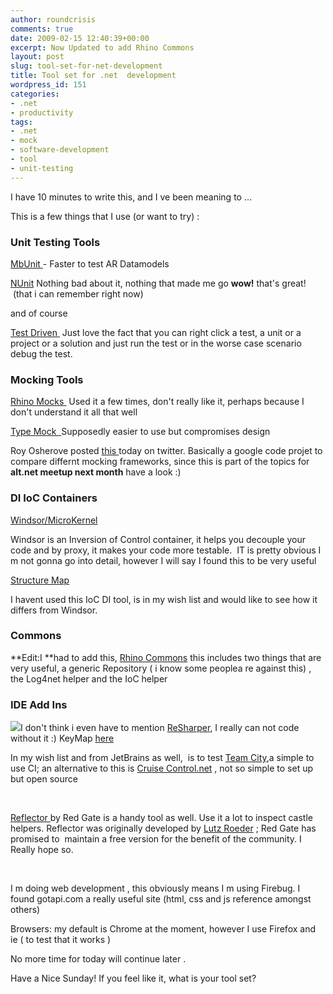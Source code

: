 ```yaml
---
author: roundcrisis
comments: true
date: 2009-02-15 12:40:39+00:00
excerpt: Now Updated to add Rhino Commons
layout: post
slug: tool-set-for-net-development
title: Tool set for .net  development
wordpress_id: 151
categories:
- .net
- productivity
tags:
- .net
- mock
- software-development
- tool
- unit-testing
---
```


I have 10 minutes to write this, and I ve been meaning to ...

This is a few things that I use (or want to try) :


### **Unit Testing Tools**


[MbUnit ](http://www.mbunit.com/)- Faster to test AR Datamodels 

[NUnit](http://nunit.org/index.php) Nothing bad about it, nothing that made me go **wow!** that's great!  (that i can remember right now)

and of course

[Test Driven ](http://www.testdriven.net/) Just love the fact that you can right click a test, a unit or a project or a solution and just run the test or in the worse case scenario debug the test.


### Mocking Tools


[Rhino Mocks ](http://ayende.com/projects/rhino-mocks.aspx) Used it a few times, don't really like it, perhaps because I don't understand it all that well

[Type Mock  ](http://www.typemock.com/)Supposedly easier to use but compromises design

Roy Osherove posted [this ](http://code.google.com/p/mocking-frameworks-compare/)today on twitter. Basically a google code projet to compare differnt mocking frameworks, since this is part of the topics for **alt.net meetup next month** have a look :) 


### DI IoC Containers


[Windsor/MicroKernel](http://castleproject.org/container/index.html)

Windsor is an Inversion of Control container, it helps you decouple your code and by proxy, it makes your code more testable.  IT is pretty obvious I m not gonna go into detail, however I will say I found this to be very useful

[Structure Map](http://structuremap.sourceforge.net/Default.htm)

I havent used this IoC DI tool, is in my wish list and would like to see how it differs from Windsor.


### Commons


**Edit:I **had to add this, [Rhino Commons](http://ayende.com/wiki/Rhino%20Commons.ashx) this includes two things that are very useful, a generic Repository ( i know some peoplea re against this) , the Log4net helper and the IoC helper


### IDE Add Ins


![](http://www.jetbrains.com/resharper/favicon.ico)I don't think i even have to mention [ReSharper](http://www.jetbrains.com/resharper/), I really can not code without it :) KeyMap [here](http://www.jetbrains.com/resharper/documentation/feature_map.html)

In my wish list and from JetBrains as well,  is to test [Team City](http://www.jetbrains.com/teamcity/),a simple to use CI; an alternative to this is [Cruise Control.net](http://confluence.public.thoughtworks.org/display/CCNET/Welcome+to+CruiseControl.NET) , not so simple to set up but open source

 

[Reflector ](http://www.red-gate.com/products/reflector/)by Red Gate is a handy tool as well. Use it a lot to inspect castle helpers. Reflector was originally developed by [Lutz Roeder](http://www.lutzroeder.com/) ; Red Gate has promised to  maintain a free version for the benefit of the community. I Really hope so.

 

I m doing web development , this obviously means I m using Firebug. I found gotapi.com a really useful site (html, css and js reference amongst others)

Browsers: my default is Chrome at the moment, however I use Firefox and ie ( to test that it works )

No more time for today will continue later .  

Have a Nice Sunday! If you feel like it, what is your tool set?
